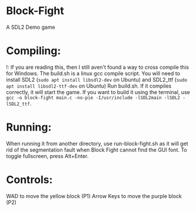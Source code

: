 # Block-Fight
A SDL2 Demo game

# Compiling:
!: If you are reading this, then I still aven't found a way to cross compile this for Windows.
The build.sh is a linux gcc compile script.
You will need to install SDL2 (`sudo apt install libsdl2-dev` on Ubuntu) and SDL2_ttf (`sudo apt install libsdl2-ttf-dev` on Ubuntu)
Run build.sh. If it compiles correctly, it will start the game.
If you want to build it using the terminal, use `gcc -o block-fight main.c -no-pie -I/usr/include -lSDL2main -lSDL2 -lSDL2_ttf`.

# Running:
When running it from another directory, use run-block-fight.sh as it will get rid of the segmentation fault when Block Fight cannot find the GUI font.
To toggle fullscreen, press Alt+Enter.

# Controls:
WAD to move the yellow block (P1)
Arrow Keys to move the purple block (P2)
